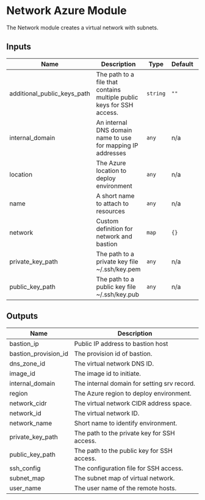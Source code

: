 # Network Azure Module

The Network module creates a virtual network with subnets.

## Inputs

| Name | Description | Type | Default | Required |
|------|-------------|------|---------|:--------:|
| additional_public_keys_path | The path to a file that contains multiple public keys for SSH access. | `string` | `""` | no |
| internal_domain | An internal DNS domain name to use for mapping IP addresses | `any` | n/a | yes |
| location | The Azure location to deploy environment | `any` | n/a | yes |
| name | A short name to attach to resources | `any` | n/a | yes |
| network | Custom definition for network and bastion | `map` | `{}` | no |
| private_key_path | The path to a private key file ~/.ssh/key.pem | `any` | n/a | yes |
| public_key_path | The path to a public key file ~/.ssh/key.pub | `any` | n/a | yes |

## Outputs

| Name | Description |
|------|-------------|
| bastion_ip | Public IP address to bastion host |
| bastion_provision_id | The provision id of bastion. |
| dns_zone_id | The virtual network DNS ID. |
| image_id | The image id to initiate. |
| internal_domain | The internal domain for setting srv record. |
| region | The Azure region to deploy environment. |
| network_cidr | The virtual network CIDR address space. |
| network_id | The virtual network ID. |
| network_name | Short name to identify environment. |
| private_key_path | The path to the private key for SSH access. |
| public_key_path | The path to the public key for SSH access. |
| ssh_config | The configuration file for SSH access. |
| subnet_map | The subnet map of virtual network. |
| user_name | The user name of the remote hosts. |

